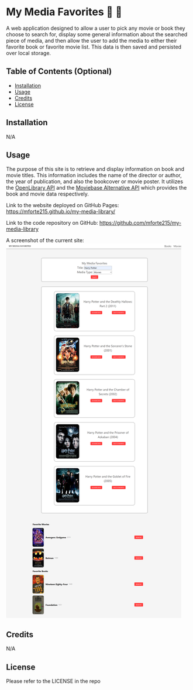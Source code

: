 # My Media Favorites 🎥 📖

A web application designed to allow a user to pick any movie or book they choose to search for, display some general information about the searched piece of media, and then allow the user to add the media to either their favorite book or favorite movie list. This data is then saved and persisted over local storage.

## Table of Contents (Optional)

- [Installation](#installation)
- [Usage](#usage)
- [Credits](#credits)
- [License](#license)

## Installation

N/A

## Usage

The purpose of this site is to retrieve and display information on book and movie titles. This information includes the name of the director or author, the year of publication, and also the bookcover or movie poster. It utilizes the [OpenLibrary API](https://openlibrary.org/developers/api) and the [Moviebase Alternative API](https://rapidapi.com/rapidapi/api/movie-database-alternative/) which provides the book and movie data respectively.

Link to the website deployed on GitHub Pages: https://mforte215.github.io/my-media-library/

Link to the code repository on GitHub: https://github.com/mforte215/my-media-library

A screenshot of the current site:
![Screenshot of the current online site with the lay of the page displayed](./assets/images/my-media-fav-screenshot.png)

## Credits

N/A

## License

Please refer to the LICENSE in the repo
